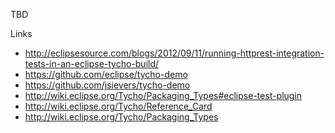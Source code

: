 TBD

Links

- http://eclipsesource.com/blogs/2012/09/11/running-httprest-integration-tests-in-an-eclipse-tycho-build/
- https://github.com/eclipse/tycho-demo
- https://github.com/jsievers/tycho-demo
- http://wiki.eclipse.org/Tycho/Packaging_Types#eclipse-test-plugin
- http://wiki.eclipse.org/Tycho/Reference_Card
- http://wiki.eclipse.org/Tycho/Packaging_Types
